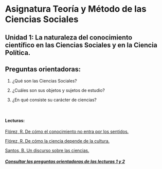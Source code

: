 # Asignatura Teoría y Método de las Ciencias Sociales

## Unidad 1: La naturaleza del conocimiento científico en las Ciencias Sociales y en la Ciencia Política. 

## Preguntas orientadoras: 

1. ¿Qué son las Ciencias Sociales? 

2. ¿Cuáles son sus objetos y sujetos de estudio? 

3. ¿En qué consiste su carácter de ciencias? 

   ​

#### Lecturas: 

[Flórez, R. De cómo el conocimiento no entra por los sentidos.](Florez1.pdf)

[Flórez, R. De cómo la ciencia depende de la cultura.](Florez2.pdf)

[Santos, B. Un discurso sobre las ciencias.](Santos3.pdf)



##### [Consultar las preguntas orientadoras de las lecturas 1 y 2](preguntas.pdf)




















